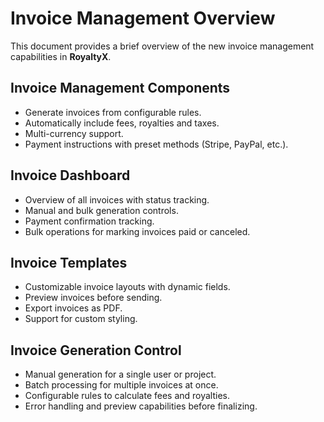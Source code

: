 # Invoice Management Overview

This document provides a brief overview of the new invoice management capabilities in **RoyaltyX**.

## Invoice Management Components
- Generate invoices from configurable rules.
- Automatically include fees, royalties and taxes.
- Multi-currency support.
- Payment instructions with preset methods (Stripe, PayPal, etc.).

## Invoice Dashboard
- Overview of all invoices with status tracking.
- Manual and bulk generation controls.
- Payment confirmation tracking.
- Bulk operations for marking invoices paid or canceled.

## Invoice Templates
- Customizable invoice layouts with dynamic fields.
- Preview invoices before sending.
- Export invoices as PDF.
- Support for custom styling.

## Invoice Generation Control
- Manual generation for a single user or project.
- Batch processing for multiple invoices at once.
- Configurable rules to calculate fees and royalties.
- Error handling and preview capabilities before finalizing.
